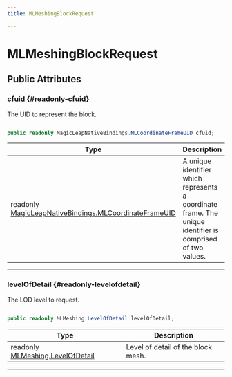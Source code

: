 ```yaml
---
title: MLMeshingBlockRequest

---
```


# MLMeshingBlockRequest










## Public Attributes

### cfuid {#readonly-cfuid}

The UID to represent the block. 

```csharp

public readonly MagicLeapNativeBindings.MLCoordinateFrameUID cfuid;

```

| Type | Description  | 
|--|--|
| readonly [MagicLeapNativeBindings.MLCoordinateFrameUID](/versioned_docs/version-14-Jun-2023/unity-api/api/UnityEngine.XR.MagicLeap.Native/MagicLeapNativeBindings/UnityEngine.XR.MagicLeap.Native.MagicLeapNativeBindings.MLCoordinateFrameUID.md) | A unique identifier which represents a coordinate frame. The unique identifier is comprised of two values.  |





-----------

### levelOfDetail {#readonly-levelofdetail}

The LOD level to request. 

```csharp

public readonly MLMeshing.LevelOfDetail levelOfDetail;

```

| Type | Description  | 
|--|--|
| readonly [MLMeshing.LevelOfDetail](/versioned_docs/version-14-Jun-2023/unity-api/api/UnityEngine.XR.MagicLeap/MeshingSubsystem/Extensions/MLMeshing/UnityEngine.XR.MagicLeap.MeshingSubsystem.Extensions.MLMeshing.md#enums-levelofdetail) | Level of detail of the block mesh.  |





-----------

